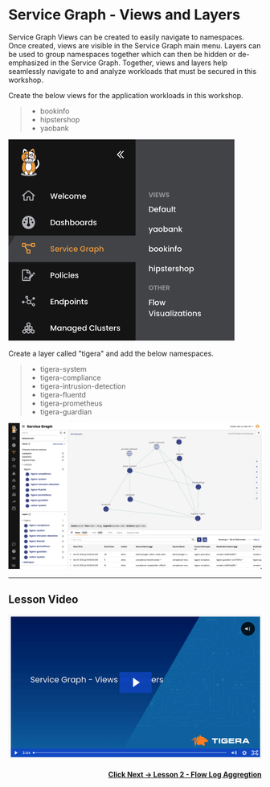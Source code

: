 # Service Graph - Views and Layers

Service Graph Views can be created to easily navigate to namespaces. Once created, views are visible in the Service Graph main menu. Layers can be used to group namespaces together which can then be hidden or de-emphasized in the Service Graph. Together, views and layers help seamlessly navigate to and analyze workloads that must be secured in this workshop.  

Create the below views for the application workloads in this workshop.
>  - bookinfo
>  - hipstershop
>  - yaobank


<img src="images/sg-views.png" width="450" height="400">

Create a layer called "tigera" and add the below namespaces. 
>  - tigera-system
>  - tigera-compliance
>  - tigera-intrusion-detection
>  - tigera-fluentd
>  - tigera-prometheus
>  - tigera-guardian

![sg-layers](images/sg-layers.png)

---
## Lesson Video

[![sg-views-layers](images/vsgvl.png)](https://tigera.wistia.com/medias/if9ccnwrdp)

#### <div align="right">  [Click Next -> Lesson 2 - Flow Log Aggregtion](https://github.com/tigera-cs/quickstart-self-service/blob/main/modules/log-aggregation.md)</div>